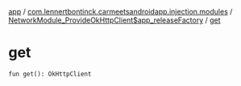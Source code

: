 [app](../../index.md) / [com.lennertbontinck.carmeetsandroidapp.injection.modules](../index.md) / [NetworkModule_ProvideOkHttpClient$app_releaseFactory](index.md) / [get](./get.md)

# get

`fun get(): OkHttpClient`
